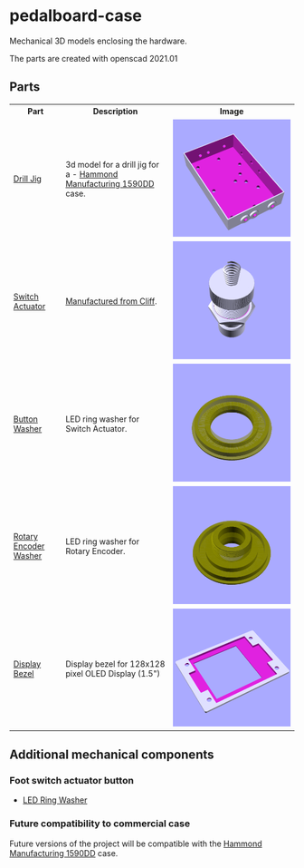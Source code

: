 # pedalboard-case

Mechanical 3D models enclosing the hardware.

The parts are created with openscad 2021.01

## Parts

<table>
<tr>
    <th>Part</th>
    <th>Description</th>
    <th>Image</th>
</tr>
<tr>
    <td><a href="./generated/drill-jig.stl">Drill Jig</a></td>
    <td>
        3d model for a drill jig for a - <a href="">Hammond Manufacturing 1590DD</a> case.
    </td>
    <td><img src="./generated/drill-jig.png"/></td>
</tr>
<tr>
    <td><a href="./generated/actuator-assembly.stl">Switch Actuator</a></td>
    <td>
       <a href="https://www.cliffuk.co.uk/products/switches/FC7125.pdf">Manufactured from Cliff</a>.
    </td>
    <td><img src="./generated/actuator-assembly.png"/></td>
</tr>
<tr>
    <td><a href="./generated/led-ring-washer.stl">Button Washer</a></td>
    <td>
       LED ring washer for Switch Actuator.
    </td>
    <td><img src="./generated/led-ring-washer.png"/></td>
</tr>
<tr>
    <td><a href="./generated/led-ring-rotary-washer.stl">Rotary Encoder Washer</a></td>
    <td>
       LED ring washer for Rotary Encoder.
    </td>
    <td><img src="./generated/led-ring-rotary-washer.png"/></td>
</tr>
<tr>
    <td><a href="./generated/display-bezel.stl">Display Bezel</a></td>
    <td>
       Display bezel for 128x128 pixel OLED Display (1.5") 
    </td>
    <td><img src="./generated/display-bezel.png"/></td>
</tr>
</table>




## Additional mechanical components

### Foot switch actuator button

* [LED Ring Washer](./generated/led-ring-washer.stl)

### Future compatibility to commercial case

Future versions of the project will be compatible with the [Hammond Manufacturing 1590DD](https://www.hammfg.com/files/parts/pdf/1590DD.pdf) case.
